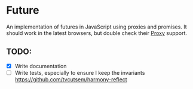 # Future
An implementation of futures in JavaScript using proxies and promises.
It should work in the latest browsers, but double check their
[Proxy][1] support.

## TODO:
- [x] Write documentation
- [ ] Write tests, especially to ensure I keep the invariants
      https://github.com/tvcutsem/harmony-reflect

[1]: https://developer.mozilla.org/en-US/docs/Web/JavaScript/Reference/Global_Objects/Proxy
